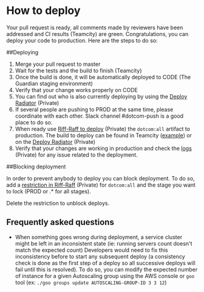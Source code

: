 # How to deploy

Your pull request is ready, all comments made by reviewers have been addressed and CI results (Teamcity) are green.
Congratulations, you can deploy your code to production. Here are the steps to do so:

##Deploying

1. Merge your pull request to master
2. Wait for the tests and the build to finish (Teamcity)
3. Once the build is done, it will be automatically deployed to CODE (The Guardian staging environment)
4. Verify that your change works properly on CODE
5. You can find out who is also currently deploying by using the [Deploy Radiator](https://frontend.gutools.co.uk/deploys-radiator) (Private)
6. If several people are pushing to PROD at the same time, please coordinate with each other. Slack channel #dotcom-push is a good place to do so.
7. When ready use [Riff-Raff to deploy](https://riffraff.gutools.co.uk/deployment/request) (Private) the `dotcom:all` artifact to production. The build to deploy can be found in Teamcity ([example](images/build-number-tc.png)) or on the [Deploy Radiator](https://frontend.gutools.co.uk/deploys-radiator) (Private)
8. Verify that your changes are working in production and check the [logs](https://kibana.gu-web.net/goto/7c4f5f1b8b3c0b49055b3611d5d7810e) (Private) for any issue related to the deployment.


##Blocking deployment

In order to prevent anybody to deploy you can block deployment. To do so, add a [restriction in Riff-Raff](https://riffraff.gutools.co.uk/deployment/restrictions) (Private) for `dotcom:all` and the stage you want to lock (PROD or .* for all stages).

Delete the restriction to unblock deploys.

##  Frequently asked questions

- When something goes wrong during deployment, a service cluster might be left in an inconsistent state (ie: running servers count doesn't match the expected count)
Developers would need to fix this inconsistency before to start any subsequent deploy (a consistency check is done as the first step of a deploy so all successive deploys will fail until this is resolved).
To do so, you can modify the expected number of instance for a given Autoscaling group using the AWS console or `goo` tool (ex: `./goo groups update AUTOSCALING-GROUP-ID 3 3 12`)

